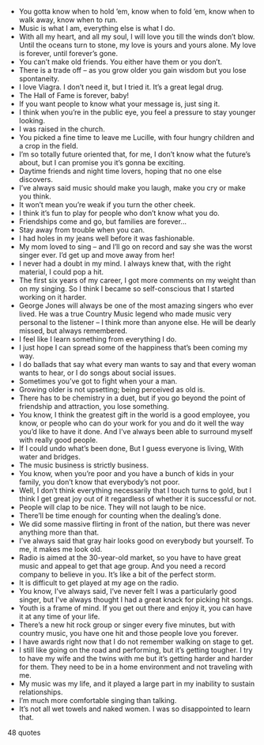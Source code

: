 - You gotta know when to hold ’em, know when to fold ’em, know when to walk away, know when to run.
 - Music is what I am, everything else is what I do.
 - With all my heart, and all my soul, I will love you till the winds don’t blow. Until the oceans turn to stone, my love is yours and yours alone. My love is forever, until forever’s gone.
 - You can’t make old friends. You either have them or you don’t.
 - There is a trade off – as you grow older you gain wisdom but you lose spontaneity.
 - I love Viagra. I don’t need it, but I tried it. It’s a great legal drug.
 - The Hall of Fame is forever, baby!
 - If you want people to know what your message is, just sing it.
 - I think when you’re in the public eye, you feel a pressure to stay younger looking.
 - I was raised in the church.
 - You picked a fine time to leave me Lucille, with four hungry children and a crop in the field.
 - I’m so totally future oriented that, for me, I don’t know what the future’s about, but I can promise you it’s gonna be exciting.
 - Daytime friends and night time lovers, hoping that no one else discovers.
 - I’ve always said music should make you laugh, make you cry or make you think.
 - It won’t mean you’re weak if you turn the other cheek.
 - I think it’s fun to play for people who don’t know what you do.
 - Friendships come and go, but families are forever...
 - Stay away from trouble when you can.
 - I had holes in my jeans well before it was fashionable.
 - My mom loved to sing – and I’ll go on record and say she was the worst singer ever. I’d get up and move away from her!
 - I never had a doubt in my mind. I always knew that, with the right material, I could pop a hit.
 - The first six years of my career, I got more comments on my weight than on my singing. So I think I became so self-conscious that I started working on it harder.
 - George Jones will always be one of the most amazing singers who ever lived. He was a true Country Music legend who made music very personal to the listener – I think more than anyone else. He will be dearly missed, but always remembered.
 - I feel like I learn something from everything I do.
 - I just hope I can spread some of the happiness that’s been coming my way.
 - I do ballads that say what every man wants to say and that every woman wants to hear, or I do songs about social issues.
 - Sometimes you’ve got to fight when your a man.
 - Growing older is not upsetting; being perceived as old is.
 - There has to be chemistry in a duet, but if you go beyond the point of friendship and attraction, you lose something.
 - You know, I think the greatest gift in the world is a good employee, you know, or people who can do your work for you and do it well the way you’d like to have it done. And I’ve always been able to surround myself with really good people.
 - If I could undo what’s been done, But I guess everyone is living, With water and bridges.
 - The music business is strictly business.
 - You know, when you’re poor and you have a bunch of kids in your family, you don’t know that everybody’s not poor.
 - Well, I don’t think everything necessarily that I touch turns to gold, but I think I get great joy out of it regardless of whether it is successful or not.
 - People will clap to be nice. They will not laugh to be nice.
 - There’ll be time enough for counting when the dealing’s done.
 - We did some massive flirting in front of the nation, but there was never anything more than that.
 - I’ve always said that gray hair looks good on everybody but yourself. To me, it makes me look old.
 - Radio is aimed at the 30-year-old market, so you have to have great music and appeal to get that age group. And you need a record company to believe in you. It’s like a bit of the perfect storm.
 - It is difficult to get played at my age on the radio.
 - You know, I’ve always said, I’ve never felt I was a particularly good singer, but I’ve always thought I had a great knack for picking hit songs.
 - Youth is a frame of mind. If you get out there and enjoy it, you can have it at any time of your life.
 - There’s a new hit rock group or singer every five minutes, but with country music, you have one hit and those people love you forever.
 - I have awards right now that I do not remember walking on stage to get.
 - I still like going on the road and performing, but it’s getting tougher. I try to have my wife and the twins with me but it’s getting harder and harder for them. They need to be in a home environment and not traveling with me.
 - My music was my life, and it played a large part in my inability to sustain relationships.
 - I’m much more comfortable singing than talking.
 - It’s not all wet towels and naked women. I was so disappointed to learn that.

48 quotes